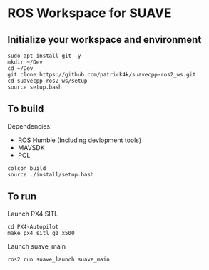 # ROS Workspace for SUAVE

## Initialize your workspace and environment
```
sudo apt install git -y
mkdir ~/Dev
cd ~/Dev
git clone https://github.com/patrick4k/suavecpp-ros2_ws.git
cd suavecpp-ros2_ws/setup
source setup.bash
```

## To build
Dependencies:
- ROS Humble (Including devlopment tools)
- MAVSDK
- PCL

```
colcon build
source ./install/setup.bash
```

## To run
Launch PX4 SITL
```
cd PX4-Autopilot
make px4_sitl gz_x500
```
Launch suave_main
```
ros2 run suave_launch suave_main
```
